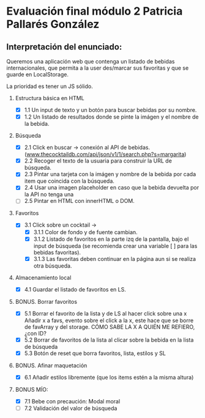 # Evaluación final módulo 2 Patricia Pallarés González

<!--
Notas presentación enunciado:
ASWK opcional

Buscador por nombre de bebidas del mundo.
-Cuando carga la página no hay nada.
-Pinta un listado de resultados
Se pueden añadir o no a fav

Api proporcionada por los profes. Enlace a la documentación.

Algunos cócteles no tienen imagen.
-opción 1. generador de imagen drink
-opción 2. diseñar una imagen default

Podemos usar innerHTML o DOM avanzado

PINTAR la lista de cócteles favoritos y lista general

Añadir estilos para diferenciar que ya está contenido en favoritos

Almacenamiento local

Reset borrar favoritos, lista, y SL
BONUS borrar de favoritos y quitar estilo diferenciador
BONUS2 añadir estilos D:

Normas:

max 11/04 a las 14
github pages

-->

## Interpretación del enunciado:

Queremos una aplicación web que contenga un listado de bebidas internacionales, que permita a la user des/marcar sus favoritas y que se guarde en LocalStorage.

La prioridad es tener un JS sólido.


1. Estructura básica en HTML

   - [x] 1.1 Un input de texto y un botón para buscar bebidas por su nombre.
   - [x] 1.2 Un listado de resultados donde se pinte la imágen y el nombre de la bebida.

2. Búsqueda

   - [x] 2.1 Click en buscar -> conexión al API de bebidas.
         (www.thecocktaildb.com/api/json/v1/1/search.php?s=margarita)
   - [x] 2.2 Recoger el texto de la usuaria para construir la URL de búsqueda.
   - [x] 2.3 Pintar una tarjeta con la imágen y nombre de la bebida por cada item que coincida con la búsqueda.
   - [x] 2.4 Usar una imagen placeholder en caso que la bebida devuelta por la API no tenga una
   - [ ] 2.5 Pintar en HTML con innerHTML o DOM.

3. Favoritos

   - [x] 3.1 Click sobre un cocktail ->
     - [x] 3.1.1 Color de fondo y de fuente cambian.
     - [x] 3.1.2 Listado de favoritos en la parte izq de la pantalla, bajo el input de búsqueda (se recomienda crear una variable [ ] para las bebidas favoritas).
     - [x] 3.1.3 Las favoritas deben continuar en la página aun si se realiza otra búsqueda.

4. Almacenamiento local

   - [x] 4.1 Guardar el listado de favoritos en LS.

5. BONUS. Borrar favoritos

   - [x] 5.1 Borrar el favorito de la lista y de LS al hacer click sobre una x
         Añadir x a favs, evento sobre el click a la x, este hace que se borre de favArray y del storage. CÓMO SABE LA X A QUIÉN ME REFIERO, ¿con ID?
   - [x] 5.2 Borrar de favoritos de la lista al clicar sobre la bebida en la lista de búsqueda
   - [x] 5.3 Botón de reset que borra favoritos, lista, estilos y SL

6. BONUS. Afinar maquetación

   - [x] 6.1 Añadir estilos libremente (que los items estén a la misma altura)

7. BONUS MÍO:
   - [x] 7.1 Bebe con precaución: Modal moral
   - [ ] 7.2 Validación del valor de búsqueda
